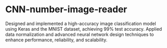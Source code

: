 # CNN-number-image-reader
Designed and implemented a high-accuracy image classification model using Keras and the MNIST dataset, achieving 99% test accuracy. Applied data normalization and advanced neural network design techniques to enhance performance, reliability, and scalability.
